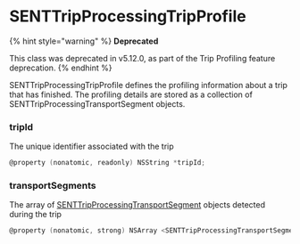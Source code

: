 # SENTTripProcessingTripProfile

{% hint style="warning" %}
**Deprecated**

This class was deprecated in v5.12.0, as part of the Trip Profiling feature deprecation.
{% endhint %}

SENTTripProcessingTripProfile defines the profiling information about a trip that has finished. The profiling details are stored as a collection of SENTTripProcessingTransportSegment objects.

### tripId

The unique identifier associated with the trip

```objectivec
@property (nonatomic, readonly) NSString *tripId;
```

### transportSegments

The array of [SENTTripProcessingTransportSegment](transportsegment-1.md) objects detected during the trip

```objectivec
@property (nonatomic, strong) NSArray <SENTTripProcessingTransportSegment *> *transportSegments;
```
